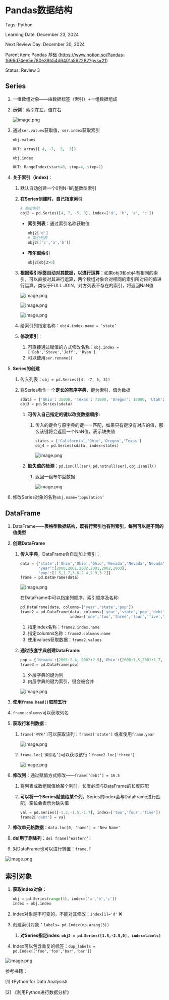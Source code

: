 # Pandas数据结构

Tags: Python

Learning Date: December 23, 2024

Next Review Day: December 30, 2024

Parent item: Pandas 基础 (https://www.notion.so/Pandas-1666d74ee5e780e39b54d6401a592282?pvs=21)

Status: Review 3

## Series

1. 一维数组对象——由数据标签（索引）+一组数据组成

2. **示例**：索引在左，值在右

   ![image.png](https://raw.githubusercontent.com/RooNat/Myimages/main/2025/03/upgit_20250314_1741936752.png)

3. 通过`ser.values`获取值，`ser.index`获取索引

   ```python
   obj.values
   
   OUT: array([ 4, -7,  5,  3])
   ```

   ```python
   obj.index
   
   OUT: RangeIndex(start=0, stop=4, step=1)
   ```

4. **关于索引（index)**：

   1. 默认自动创建一个0到N-1的整数型索引

   2. **在Series创建时，自己指定索引**

      ```python
      # 指定索引
      obj2 = pd.Series([4, 7, -5, 3], index=['d', 'b', 'a', 'c'])
      ```

      - **索引列表**：通过索引名称获取值

        ```python
        obj2['d']
        # 索引列表
        obj2[['c','a','b']]
        ```

      - **布尔型索引**

        ```python
        obj2[obj2>0]
        ```

   3. **根据索引标签自动对其数据，以进行运算**：如果obj3和obj4有相同的索引，可以直接对其进行运算，两个数组对象会对相同的索引所对应的值进行运算。类似于FULL JOIN，对方列表不存在的索引，将返回NaN值


      ![image.png](https://raw.githubusercontent.com/RooNat/Myimages/main/2025/03/upgit_20250314_1741936833.png)

      ![image.png](https://raw.githubusercontent.com/RooNat/Myimages/main/2025/03/upgit_20250314_1741936838.png)

      ![image.png](https://raw.githubusercontent.com/RooNat/Myimages/main/2025/03/upgit_20250314_1741936843.png)

   4. 给索引列指定名称：`obj4.index.name = ‘state’`

   5. **修改索引**：

      1. 可直接通过赋值的方式修改名称：`obj.index =['Bob','Steve','Jeff', 'Ryan']`
      2. 可以使用`ser.rename()`

5. **Series的创建**

   1. 传入列表：`obj = pd.Series([4, -7, 5, 3])`

   2. 将Series看作一个**定长的有序字典**，键为索引，值为数据

      ```python
      sdata = {'Ohio': 35000, 'Texas': 71000, 'Oregon': 16000, 'Utah': 5000}
      obj3 = pd.Series(sdata)
      ```

      1. **可传入自己指定的键以改变数据顺序:**

         1. 传入的键会与原字典的键一一匹配，如果只有键没有对应的值，那么该键将会返回一个NaN值，表示缺失值

            ```python
            states = ['California','Ohio','Oregon','Texas']
            obj4 = pd.Series(sdata, index=states)
            ```

            ![image.png](https://raw.githubusercontent.com/RooNat/Myimages/main/2025/03/upgit_20250314_1741936849.png)

      2. **缺失值的检测**：`pd.isnull(ser)`, `pd.notnull(ser)`, `obj.isnull()`

         1. 返回一组布尔型数据

            ![image.png](https://raw.githubusercontent.com/RooNat/Myimages/main/2025/03/upgit_20250314_1741936862.png)

6. 修改Series对象的名称`obj.name=‘population’`

## DataFrame

1. DataFrame——**表格型数据结构，既有行索引也有列索引，每列可以是不同的值类型**

2. **创建DataFrame**

   1. **传入字典**，DataFrame会自动加上索引：


      ```python
      data = {'state':['Ohio','Ohio','Ohio','Nevada','Nevada','Nevada'],
              'year':[2000,2001,2002,2001,2002,2003],
              'pop':[1.5,1.7,3.6,2.4,2.9,3.2]}
      frame = pd.DataFrame(data)
      ```

      ![image.png](https://raw.githubusercontent.com/RooNat/Myimages/main/2025/03/upgit_20250314_1741936870.png)

      在DataFrame中可以指定列顺序，索引顺序及名称:

      ```python
      pd.DataFrame(data, columns=['year','state','pop'])
      frame2 = pd.DataFrame(data, columns=['year','state','pop','debt'],
                            index=['one','two','three','four','five','six'])
      ```

      1. 指定index名称：`frame2.index.name`
      2. 指定columns名称：`frame2.columns.name`
      3. 使用values获取数据：`frame2.values`

   2. **通过嵌套字典创建DataFrame:**


      ```python
      pop = {'Nevada':{2001:2.4, 2002:2.9},'Ohio':{2000:1.5,2001:1.7, 2002:3.6}}
      frame3 = pd.DataFrame(pop)
      ```

      1. 外层字典的键为列
      2. 内层字典的键为索引，键会被合并

      ![image.png](https://raw.githubusercontent.com/RooNat/Myimages/main/2025/03/upgit_20250314_1741936878.png)

3. **使用`frame.head()`取前五行**

4. `frame.columns`可以获取列名

5. **获取行和列数据**：

   1. `frame[‘列名‘]`可以获取该列：`frame2['state']` 或者使用`frame.year`

      ![image.png](https://raw.githubusercontent.com/RooNat/Myimages/main/2025/03/upgit_20250314_1741936883.png)

   2. `frame.loc[‘索引名’]`可以获取该行：`frame2.loc['three']`

      ![image.png](https://raw.githubusercontent.com/RooNat/Myimages/main/2025/03/upgit_20250314_1741936888.png)

6. **修改列**：通过赋值方式修改——`frame[‘debt’] = 16.5`

   1. 将列表或数组赋值给某个列时。长度必须与DataFrame的长度匹配

   2. **可以将一个Series赋值给某个列**，Series的index会与DataFrame进行匹配，空位会表示为缺失值

      ```python
      val = pd.Series([-1.2,-1.5,-1.7], index=['two','four','five'])
      frame2['debt'] = val
      ```

7. **修改单元格数据**：`data.loc[0, 'name'] = 'New Name'`

8. **del用于删除列**：`del frame[‘eastern’]`

9. 对DataFrame也可以进行转置：`frame.T`

![image.png](https://raw.githubusercontent.com/RooNat/Myimages/main/2025/03/upgit_20250314_1741936895.png)

## 索引对象

1. **获取index对象：**

   ```python
   obj = pd.Series(range(3), index=['a','b','c'])
   index = obj.index
   ```

2. index对象是不可变的，不能对其修改：`index[1]='d'` ❌

3. 创建索引对象：`labels= pd.Index(np.arang(3))`

   1. **对Series指定index: `obj2 = pd.Series([1.5,-2.5,0], index=labels)`**

4. Index可以包含重复的标签：`dup_labels = pd.Index(['foo','foo','bar','bar'])` 

![image.png](https://raw.githubusercontent.com/RooNat/Myimages/main/2025/03/upgit_20250314_1741936900.png)

参考书籍：

[1] 《Python for Data Analysis》

[2] 《利用Python进行数据分析》
